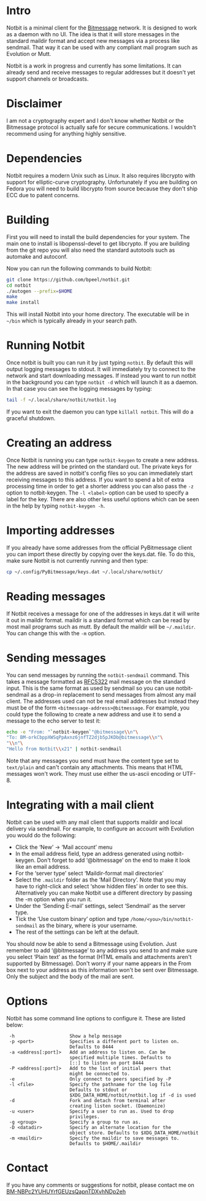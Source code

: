 # Intro

Notbit is a minimal client for the [Bitmessage](http://bitmessage.org)
network. It is designed to work as a daemon with no UI. The idea is
that it will store messages in the standard maildir format and accept
new messages via a process like sendmail. That way it can be used with
any compliant mail program such as Evolution or Mutt.

Notbit is a work in progress and currently has some limitations.
It can already send and receive messages to regular addresses but it
doesn't yet support channels or broadcasts.

# Disclaimer

I am not a cryptography expert and I don't know whether Notbit or the
Bitmessage protocol is actually safe for secure communications. I
wouldn't recommend using for anything highly sensitive.

# Dependencies

Notbit requires a modern Unix such as Linux. It also requires
libcrypto with support for elliptic-curve cryptography. Unfortunately
if you are building on Fedora you will need to build libcrypto from
source because they don't ship ECC due to patent concerns.

# Building

First you will need to install the build dependencies for your
system. The main one to install is libopenssl-devel to get
libcrypto. If you are building from the git repo you will also need
the standard autotools such as automake and autoconf.

Now you can run the following commands to build Notbit:

```bash
git clone https://github.com/bpeel/notbit.git
cd notbit
./autogen --prefix=$HOME
make
make install
```

This will install Notbit into your home directory. The executable will
be in `~/bin` which is typically already in your search path.

# Running Notbit

Once notbit is built you can run it by just typing `notbit`. By
default this will output logging messages to stdout. It will
immediately try to connect to the network and start downloading
messages. If instead you want to run notbit in the background you can
type `notbit -d` which will launch it as a daemon. In that case you
can see the logging messages by typing:

```bash
tail -f ~/.local/share/notbit/notbit.log
```

If you want to exit the daemon you can type `killall notbit`. This
will do a graceful shutdown.

# Creating an address

Once Notbit is running you can type `notbit-keygen` to create a new
address. The new address will be printed on the standard out. The
private keys for the address are saved in notbit's config files so you
can immediately start receiving messages to this address. If you want
to spend a bit of extra processing time in order to get a shorter
address you can also pass the `-z` option to notbit-keygen. The
`-l <label>` option can be used to specify a label for the key. There
are also other less useful options which can be seen in the help by
typing `notbit-keygen -h`.

# Importing addresses

If you already have some addresses from the official PyBitmessage
client you can import these directly by copying over the keys.dat.
file. To do this, make sure Notbit is not currently running and then
type:

```bash
cp ~/.config/PyBitmessage/keys.dat ~/.local/share/notbit/
```

# Reading messages

If Notbit receives a message for one of the addresses in keys.dat it
will write it out in maildir format. maildir is a standard format
which can be read by most mail programs such as mutt. By default the
maildir will be `~/.maildir`. You can change this with the `-m`
option.

# Sending messages

You can send messages by running the `notbit-sendmail` command. This
takes a message formatted as
[RFC5322](http://tools.ietf.org/html/rfc5322) mail message on the
standard input. This is the same format as used by sendmail so you can
use notbit-sendmail as a drop-in replacement to send messages from
almost any mail client. The addresses used can not be real email
addresses but instead they must be of the form
`<bitmessage-address>@bitmessage`. For example, you could type the
following to create a new address and use it to send a message to the
echo server to test it:

```bash
echo -e "From: "`notbit-keygen`"@bitmessage\\n"\
"To: BM-orkCbppXWSqPpAxnz6jnfTZ2djb5pJKDb@bitmessage\\n"\
"\\n"\
"Hello from Notbit\\x21" | notbit-sendmail
```

Note that any messages you send must have the content type set to
`text/plain` and can't contain any attachments. This means that HTML
messages won't work. They must use either the us-ascii encoding or
UTF-8.

# Integrating with a mail client

Notbit can be used with any mail client that supports maildir and
local delivery via sendmail. For example, to configure an account with
Evolution you would do the following:

* Click the ‘New’ → ‘Mail account’ menu
* In the email address field, type an address generated using
  notbit-keygen. Don't forget to add ‘@bitmessage’ on the end to make
  it look like an email address.
* For the ‘server type’ select ‘Maildir-format mail directories’
* Select the `.maildir` folder as the ‘Mail Directory’. Note that you
  may have to right-click and select ‘show hidden files’ in order to
  see this. Alternatively you can make Notbit use a different
  directory by passing the -m option when you run it.
* Under the ‘Sending E-mail’ settings, select ‘Sendmail’ as the server
  type.
* Tick the ‘Use custom binary’ option and type
  `/home/<you>/bin/notbit-sendmail` as the binary, where <you> is your
  username.
* The rest of the settings can be left at the default.

You should now be able to send a Bitmessage using Evolution. Just
remember to add ‘@bitmessage’ to any address you send to and make sure
you select ‘Plain text’ as the format (HTML emails and attachments
aren't supported by Bitmessage). Don't worry if your name appears in
the From box next to your address as this information won't be sent
over Bitmessage. Only the subject and the body of the mail are sent.

# Options

Notbit has some command line options to configure it. These are listed
below:

```
 -h                    Show a help message
 -p <port>             Specifies a different port to listen on.
                       Defaults to 8444
 -a <address[:port]>   Add an address to listen on. Can be
                       specified multiple times. Defaults to
                       [::] to listen on port 8444
 -P <address[:port]>   Add to the list of initial peers that
                       might be connected to.
 -e                    Only connect to peers specified by -P
 -l <file>             Specify the pathname for the log file
                       Defaults to stdout or
                       $XDG_DATA_HOME/notbit/notbit.log if -d is used
 -d                    Fork and detach from terminal after
                       creating listen socket. (Daemonize)
 -u <user>             Specify a user to run as. Used to drop
                       privileges.
 -g <group>            Specify a group to run as.
 -D <datadir>          Specify an alternate location for the
                       object store. Defaults to $XDG_DATA_HOME/notbit
 -m <maildir>          Specify the maildir to save messages to.
                       Defaults to $HOME/.maildir
```

# Contact

If you have any comments or suggestions for notbit, please contact me
on [BM-NBPc2YUHUYrfGEUzsQapnTDXvhNDp2eh](mailto:BM-NBPc2YUHUYrfGEUzsQapnTDXvhNDp2eh@bitmessage)
